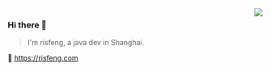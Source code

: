 <img align="right" src="https://github-readme-stats.vercel.app/api?username=risfeng&show_icons=true&icon_color=805AD5&text_color=718096&bg_color=ffffff&hide_title=true" />

### Hi there 👋

> I'm risfeng, a java dev in Shanghai.

🔗 https://risfeng.com


<!--
**risfeng/risfeng** is a ✨ _special_ ✨ repository because its `README.md` (this file) appears on your GitHub profile.

Here are some ideas to get you started:

- 🔭 I’m currently working on ...
- 🌱 I’m currently learning ...
- 👯 I’m looking to collaborate on ...
- 🤔 I’m looking for help with ...
- 💬 Ask me about ...
- 📫 How to reach me: ...
- 😄 Pronouns: ...
- ⚡ Fun fact: ...
-->
